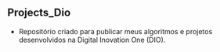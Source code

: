 ## Projects_Dio

* Repositório criado para publicar meus algoritmos e projetos desenvolvidos na Digital Inovation One (DIO).
